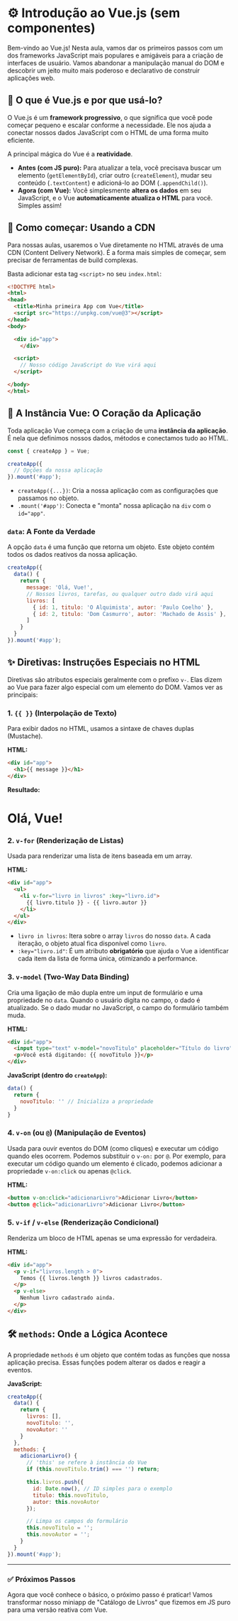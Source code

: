 # ⚙️ Introdução ao Vue.js (sem componentes)

Bem-vindo ao Vue.js! Nesta aula, vamos dar os primeiros passos com um dos frameworks JavaScript mais populares e amigáveis para a criação de interfaces de usuário. Vamos abandonar a manipulação manual do DOM e descobrir um jeito muito mais poderoso e declarativo de construir aplicações web.

## 🤔 O que é Vue.js e por que usá-lo?

O Vue.js é um **framework progressivo**, o que significa que você pode começar pequeno e escalar conforme a necessidade. Ele nos ajuda a conectar nossos dados JavaScript com o HTML de uma forma muito eficiente.

A principal mágica do Vue é a **reatividade**.

* **Antes (com JS puro):** Para atualizar a tela, você precisava buscar um elemento (`getElementById`), criar outro (`createElement`), mudar seu conteúdo (`.textContent`) e adicioná-lo ao DOM (`.appendChild()`).
* **Agora (com Vue):** Você simplesmente **altera os dados** em seu JavaScript, e o Vue **automaticamente atualiza o HTML** para você. Simples assim!

## 🚀 Como começar: Usando a CDN

Para nossas aulas, usaremos o Vue diretamente no HTML através de uma CDN (Content Delivery Network). É a forma mais simples de começar, sem precisar de ferramentas de build complexas.

Basta adicionar esta tag `<script>` no seu `index.html`:

```html
<!DOCTYPE html>
<html>
<head>
  <title>Minha primeira App com Vue</title>
  <script src="https://unpkg.com/vue@3"></script>
</head>
<body>

  <div id="app">
    </div>

  <script>
    // Nosso código JavaScript do Vue virá aqui
  </script>

</body>
</html>
```

## 🧩 A Instância Vue: O Coração da Aplicação

Toda aplicação Vue começa com a criação de uma **instância da aplicação**. É nela que definimos nossos dados, métodos e conectamos tudo ao HTML.

```javascript
const { createApp } = Vue;

createApp({
  // Opções da nossa aplicação
}).mount('#app');
```

* `createApp({...})`: Cria a nossa aplicação com as configurações que passamos no objeto.
* `.mount('#app')`: Conecta e "monta" nossa aplicação na `div` com o `id="app"`.

### `data`: A Fonte da Verdade

A opção `data` é uma função que retorna um objeto. Este objeto contém todos os dados reativos da nossa aplicação.

```javascript
createApp({
  data() {
    return {
      message: 'Olá, Vue!',
      // Nossos livros, tarefas, ou qualquer outro dado virá aqui
      livros: [
        { id: 1, titulo: 'O Alquimista', autor: 'Paulo Coelho' },
        { id: 2, titulo: 'Dom Casmurro', autor: 'Machado de Assis' },
      ]
    }
  }
}).mount('#app');
```

## ✨ Diretivas: Instruções Especiais no HTML

Diretivas são atributos especiais geralmente com o prefixo `v-`. Elas dizem ao Vue para fazer algo especial com um elemento do DOM. Vamos ver as principais:

### **1. `{{ }}` (Interpolação de Texto)**
Para exibir dados no HTML, usamos a sintaxe de chaves duplas (Mustache).

**HTML:**
```html
<div id="app">
  <h1>{{ message }}</h1>
</div>
```

**Resultado:**
# Olá, Vue!

### **2. `v-for` (Renderização de Listas)**
Usada para renderizar uma lista de itens baseada em um array.

**HTML:**
```html
<div id="app">
  <ul>
    <li v-for="livro in livros" :key="livro.id">
      {{ livro.titulo }} - {{ livro.autor }}
    </li>
  </ul>
</div>
```
* `livro in livros`: Itera sobre o array `livros` do nosso `data`. A cada iteração, o objeto atual fica disponível como `livro`.
* `:key="livro.id"`: É um atributo **obrigatório** que ajuda o Vue a identificar cada item da lista de forma única, otimizando a performance.

### **3. `v-model` (Two-Way Data Binding)**
Cria uma ligação de mão dupla entre um input de formulário e uma propriedade no `data`. Quando o usuário digita no campo, o dado é atualizado. Se o dado mudar no JavaScript, o campo do formulário também muda.

**HTML:**
```html
<div id="app">
  <input type="text" v-model="novoTitulo" placeholder="Título do livro">
  <p>Você está digitando: {{ novoTitulo }}</p>
</div>
```

**JavaScript (dentro do `createApp`):**
```javascript
data() {
  return {
    novoTitulo: '' // Inicializa a propriedade
  }
}
```

### **4. `v-on` (ou `@`) (Manipulação de Eventos)**
Usada para ouvir eventos do DOM (como cliques) e executar um código quando eles ocorrem. Podemos substituir o `v-on:` por `@`. Por exemplo, para executar um código quando um elemento é clicado, podemos adicionar a propriedade `v-on:click` ou apenas `@click`. 

**HTML:**
```html
<button v-on:click="adicionarLivro">Adicionar Livro</button>
<button @click="adicionarLivro">Adicionar Livro</button>
```

### **5. `v-if` / `v-else` (Renderização Condicional)**
Renderiza um bloco de HTML apenas se uma expressão for verdadeira.

**HTML:**
```html
<div id="app">
  <p v-if="livros.length > 0">
    Temos {{ livros.length }} livros cadastrados.
  </p>
  <p v-else>
    Nenhum livro cadastrado ainda.
  </p>
</div>
```

## 🛠️ `methods`: Onde a Lógica Acontece

A propriedade `methods` é um objeto que contém todas as funções que nossa aplicação precisa. Essas funções podem alterar os dados e reagir a eventos.

**JavaScript:**
```javascript
createApp({
  data() {
    return {
      livros: [],
      novoTitulo: '',
      novoAutor: ''
    }
  },
  methods: {
    adicionarLivro() {
      // 'this' se refere à instância do Vue
      if (this.novoTitulo.trim() === '') return;

      this.livros.push({
        id: Date.now(), // ID simples para o exemplo
        titulo: this.novoTitulo,
        autor: this.novoAutor
      });

      // Limpa os campos do formulário
      this.novoTitulo = '';
      this.novoAutor = '';
    }
  }
}).mount('#app');
```
---

### ✅ Próximos Passos
Agora que você conhece o básico, o próximo passo é praticar! Vamos transformar nosso miniapp de "Catálogo de Livros" que fizemos em JS puro para uma versão reativa com Vue.